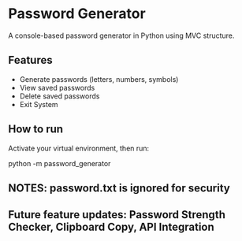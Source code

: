 # Password Generator

A console-based password generator in Python using MVC structure.

## Features
- Generate passwords (letters, numbers, symbols)
- View saved passwords
- Delete saved passwords
- Exit System

## How to run
Activate your virtual environment, then run:

python -m password_generator

## NOTES: password.txt is ignored for security

## Future feature updates: Password Strength Checker, Clipboard Copy, API Integration